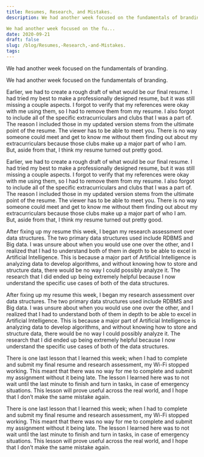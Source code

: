 ```yaml
---
title: Resumes, Research, and Mistakes.
description: We had another week focused on the fundamentals of branding. 

We had another week focused on the fu...
date: 2020-09-21
draft: false
slug: /blog/Resumes,-Research,-and-Mistakes.
tags: 
---
```

We had another week focused on the fundamentals of branding. 

We had another week focused on the fundamentals of branding. 

Earlier, we had to create a rough draft of what would be our final resume. I had tried my best to make a professionally designed resume, but it was still missing a couple aspects. I forgot to verify that my references were okay with me using them, so I had to remove them from my resume. I also forgot to include all of the specific extracurriculars and clubs that I was a part of. The reason I included those in my updated version stems from the ultimate point of the resume. The viewer has to be able to meet you. There is no way someone could meet and get to know me without them finding out about my extracurriculars because those clubs make up a major part of who I am. But, aside from that, I think my resume turned out pretty good. 

Earlier, we had to create a rough draft of what would be our final resume. I had tried my best to make a professionally designed resume, but it was still missing a couple aspects. I forgot to verify that my references were okay with me using them, so I had to remove them from my resume. I also forgot to include all of the specific extracurriculars and clubs that I was a part of. The reason I included those in my updated version stems from the ultimate point of the resume. The viewer has to be able to meet you. There is no way someone could meet and get to know me without them finding out about my extracurriculars because those clubs make up a major part of who I am. But, aside from that, I think my resume turned out pretty good. 

After fixing up my resume this week, I began my research assessment over data structures. The two primary data structures used include RDBMS and Big data. I was unsure about when you would use one over the other, and I realized that I had to understand both of them in depth to be able to excel in Artificial Intelligence. This is because a major part of Artificial Intelligence is analyzing data to develop algorithms, and without knowing how to store and structure data, there would be no way I could possibly analyze it. The research that I did ended up being extremely helpful because I now understand the specific use cases of both of the data structures. 

After fixing up my resume this week, I began my research assessment over data structures. The two primary data structures used include RDBMS and Big data. I was unsure about when you would use one over the other, and I realized that I had to understand both of them in depth to be able to excel in Artificial Intelligence. This is because a major part of Artificial Intelligence is analyzing data to develop algorithms, and without knowing how to store and structure data, there would be no way I could possibly analyze it. The research that I did ended up being extremely helpful because I now understand the specific use cases of both of the data structures. 

There is one last lesson that I learned this week; when I had to complete and submit my final resume and research assessment, my Wi-Fi stopped working. This meant that there was no way for me to complete and submit my assignment without it being late. The lesson I learned here was to not wait until the last minute to finish and turn in tasks, in case of emergency situations. This lesson will prove useful across the real world, and I hope that I don’t make the same mistake again.

There is one last lesson that I learned this week; when I had to complete and submit my final resume and research assessment, my Wi-Fi stopped working. This meant that there was no way for me to complete and submit my assignment without it being late. The lesson I learned here was to not wait until the last minute to finish and turn in tasks, in case of emergency situations. This lesson will prove useful across the real world, and I hope that I don’t make the same mistake again.

